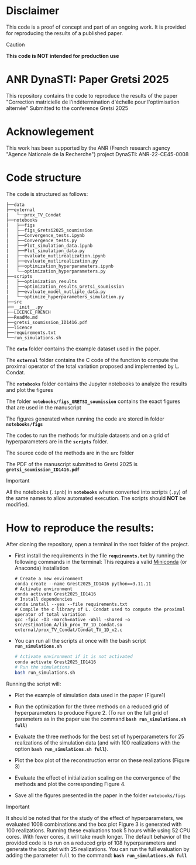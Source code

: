 # Disclaimer
This code is a proof of concept and part of an ongoing work. It is provided for reproducing the results of a published paper.

> [!CAUTION]
>__This code is NOT intended for production use__

# ANR DynaSTI: Paper Gretsi 2025
This repository contains the code to reproduce the results of the paper
"Correction matricielle de l'indétermination d'échelle pour l'optimisation alternée"
Submitted to the conference Gretsi 2025


# Acknowlegement
This work has been supported by the ANR (French research agency "Agence Nationale de la Recherche") project DynaSTI: ANR-22-CE45-0008

# Code structure
The code is structured as follows:

```Shell   
├──data
├──external
|   └──prox_TV_Condat
├──notebooks
|   ├──figs
|   ├──figs_Gretsi2025_soumission
|   ├──Convergence_tests.ipynb
|   ├──Convergence_tests.py
|   ├──Plot_simulation_data.ipynb
|   ├──Plot_simulation_data.py
|   ├──evaluate_mutlirealization.ipynb
|   ├──evaluate_mutlirealization.py
|   ├──optimization_hyperparameters.ipynb
|   └──optimization_hyperparameters.py
├──scripts
|   ├──optimization_results
|   ├──optimization_results_Gretsi_soumission
|   ├──evaluate_model_mutliple_data.py
|   └──optimize_hyperparameters_simulation.py
├──src
├──__init__.py
├──LICENCE_FRENCH
├──ReadMe.md
├──gretsi_soumission_ID1416.pdf
├──licence
├──requirements.txt
└──run_simulations.sh
```

The **`data`** folder contains the example dataset used in the paper.

The **`external`** folder contains the C code of the function to compute the proximal operator of the total variation proposed and implemented by L. Condat.

The **`notebooks`** folder contains the Jupyter notebooks to analyze the results and plot the figures

The folder **`notebooks/figs_GRETSI_soumission`** contains the exact figures that are used in the manuscript

The figures generated when running the code are stored in folder  **`notebooks/figs`** 

The codes to run the methods for multiple datasets and on a grid of hyperparameters are in the **`scripts`** folder.

The source code of the methods are in the **`src`** folder

The PDF of the manuscript submitted to Gretsi 2025 is 
**`gretsi_soumission_ID1416.pdf`**

> [!IMPORTANT]
> All the notebooks (`.ipnb`) in **`notebooks`** where converted into scripts (`.py`) of the same names to 
> allow automated execution.
> The scripts should __NOT__ be modified.


# How to reproduce the results:
After cloning the repository, open a terminal in the root folder of the project.

    
- First install the requirements in the file **`requiremnts.txt`** by running the following commands in the terminal:
  This requires a valid [Miniconda](https://www.anaconda.com/docs/getting-started/miniconda/main) (or Anaconda) installation 
    
    ```Shell
    # Create a new environment
    conda create --name Grest2025_ID1416 python==3.11.11
    # Activate environment
    conda activate Grest2025_ID1416
    # Install dependencies
    conda install --yes --file requirements.txt
    # Compile the c library of L. Condat used to compute the proximal operator of total variation
    gcc -fpic -O3 -march=native -Wall -shared -o src/Estimation_A/lib_prox_TV_1D_Condat.so external/prox_TV_Condat/Condat_TV_1D_v2.c
    
    ```
        
- You can run all the scripts at once with the bash script **`run_simulations.sh`**
    
    ```bash
    # Activate environment if it is not activated
    conda activate Grest2025_ID1416
    # Run the simulations
    bash run_simulations.sh
    ```


Running the script will:
- Plot the example of simulation data used in the paper (Figure1)
- Run the optimization for the three methods on a reduced grid of hyperparameters to produce Figure 2.
(To run on the full grid of parameters as in the paper use the command
**`bash run_simulations.sh full`**)

- Evaluate the three methods for the best set of hyperparameters for 25 realizations of the simulation data (and with 100 realizations with the option
**`bash run_simulations.sh full`**).
- Plot the box plot of the reconstruction error on these realizations (Figure 3)
- Evaluate the effect of initialization scaling on the convergence of the methods and plot the corresponding Figure 4.
- Save all the figures presented in the paper in the folder `notebooks/figs`

>[!IMPORTANT] 
>It should be noted that for the study of the effect of hyperparameters, we evaluated 1008 combinations and the box plot Figure 3 is generated with 100 realizations. 
>Running these evaluations took 5 hours while using 52 CPU cores.
>With fewer cores, it will take much longer.
>The default behavior of the provided code is to run on a reduced grip of 108 hyperparameters and generate the box plot with 25 realizations.
>You can run the full evaluation by adding the parameter `full` to the command:
>**`bash run_simulations.sh full`**




